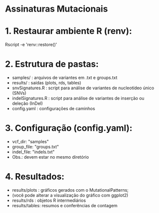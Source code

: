 Assinaturas Mutacionais
=======================================================

# 1. Restaurar ambiente R (renv):
   Rscript -e 'renv::restore()'

# 2. Estrutura de pastas:
   - samples/ : arquivos de variantes em .txt e groups.txt
   - results/ : saídas (plots, rds, tables)
   - snvSignatures.R : script para análise de variantes de nucleotídeo único (SNVs)
   - indelSignatures.R : script para análise de variantes de inserção ou deleção (InDel)
   - config.yaml : configurações de caminhos

# 3. Configuração (config.yaml):
   - vcf_dir: "samples"
   - group_file: "groups.txt"
   - indel_file: "indels.txt"
   - Obs.: devem estar no mesmo diretório

# 4.  Resultados:
   - results/plots : gráficos gerados com o MutationalPatterns;
   - (você pode alterar a visualização do gráfico com ggplot2)
   - results/rds   : objetos R intermediários
   - results/tables: resumos e conferências de contagem

